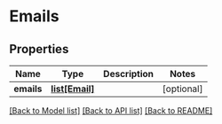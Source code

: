 # Emails

## Properties
Name | Type | Description | Notes
------------ | ------------- | ------------- | -------------
**emails** | [**list[Email]**](Email.md) |  | [optional] 

[[Back to Model list]](../README.md#documentation-for-models) [[Back to API list]](../README.md#documentation-for-api-endpoints) [[Back to README]](../README.md)


